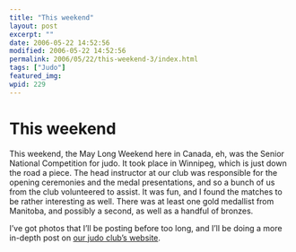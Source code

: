 ```yaml
---
title: "This weekend"
layout: post
excerpt: ""
date: 2006-05-22 14:52:56
modified: 2006-05-22 14:52:56
permalink: 2006/05/22/this-weekend-3/index.html
tags: ["Judo"]
featured_img: 
wpid: 229
---
```


# This weekend

This weekend, the May Long Weekend here in Canada, eh, was the Senior National Competition for judo. It took place in Winnipeg, which is just down the road a piece. The head instructor at our club was responsible for the opening ceremonies and the medal presentations, and so a bunch of us from the club volunteered to assist. It was fun, and I found the matches to be rather interesting as well. There was at least one gold medallist from Manitoba, and possibly a second, as well as a handful of bronzes.

I’ve got photos that I’ll be posting before too long, and I’ll be doing a more in-depth post on [our judo club’s website](http://www.brandonjudokan.org/).